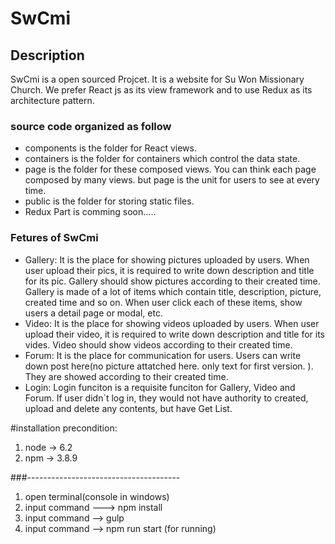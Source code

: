 # SwCmi
## Description
SwCmi is a open sourced Projcet. It is a website for Su Won Missionary Church. We prefer React js as its view framework and to use Redux as its architecture pattern. 

### source code organized as follow
* components is the folder for React views.
* containers is the folder for containers which control the data state.
* page is the folder for these composed views. You can think each page composed by many views. but page is the unit for users to see at every time.
* public is the folder for storing static files. 
* Redux Part is comming soon.....

### Fetures of SwCmi
* Gallery: It is the place for showing pictures uploaded by users. When user upload their pics, it is required to write down description and title for its pic. Gallery should show pictures according to their created time. Gallery is made of a lot of items which contain title, description, picture, created time and so on. When user click each of these items, show users a detail page or modal, etc.
* Video: It is the place for showing videos uploaded by users. When user upload their video, it is required to write down description and title for its vides. Video should show videos according to their created time. 
* Forum: It is the place for communication for users. Users can write down post here(no picture attatched here. only text for first version. ). They are showed according to their created time. 
* Login: Login funciton is a requisite funciton for Gallery, Video and Forum. If user didn`t log in, they would not have authority to created, upload and delete any contents, but have Get List.  



#installation
precondition:
1. node -> 6.2
2. npm -> 3.8.9

###--------------------------------------

1. open terminal(console in windows)
2. input command  ---> npm install 
3. input command --> gulp 
4. input command --> npm run start (for running)


